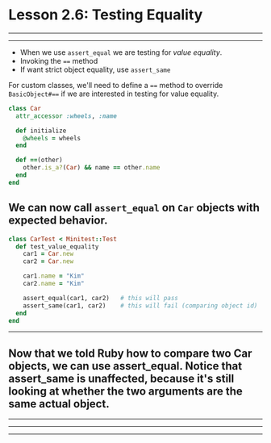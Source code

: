 # Lesson 2.6: Testing Equality
---
---

- When we use `assert_equal` we are testing for *value equality*. 
- Invoking the `==` method
- If want strict object equality, use `assert_same`

For custom classes, we'll need to define a `==` method to override `BasicObject#==` if we are interested in testing for value equality. 

```ruby 
class Car 
  attr_accessor :wheels, :name

  def initialize
    @wheels = wheels 
  end 

  def ==(other)
    other.is_a?(Car) && name == other.name 
  end 
end 
```

## We can now call `assert_equal` on `Car` objects with expected behavior.

```ruby 
class CarTest < Minitest::Test 
  def test_value_equality 
    car1 = Car.new 
    car2 = Car.new 

    car1.name = "Kim"
    car2.name = "Kim"

    assert_equal(car1, car2)   # this will pass
    assert_same(car1, car2)    # this will fail (comparing object id)
  end 
end 
```
---

Now that we told Ruby how to compare two Car objects, we can use assert_equal. Notice that assert_same is unaffected, because it's still looking at whether the two arguments are the same actual object.
---
---
---
---